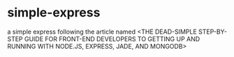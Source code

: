 # simple-express
a simple express following the article named &lt;THE DEAD-SIMPLE STEP-BY-STEP GUIDE FOR FRONT-END DEVELOPERS TO GETTING UP AND RUNNING WITH NODE.JS, EXPRESS, JADE, AND MONGODB>
